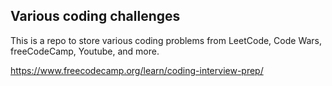 ## Various coding challenges

This is a repo to store various coding problems from LeetCode, Code Wars, freeCodeCamp, Youtube, and more.

https://www.freecodecamp.org/learn/coding-interview-prep/
